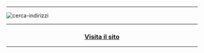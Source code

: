 <p align="center">
  <hr>
<!--   Per modificare: https://socialify.git.ci/LukeSavefrogs/cerca-indirizzi?description=1&descriptionEditable=Motore%20di%20ricerca%20per%20indirizzi%20e%20numeri%20di%20telefono%20pubblici&font=Rokkitt&issues=1&language=1&owner=1&pattern=Floating%20Cogs&stargazers=1&theme=Light   -->
  <img src="https://socialify.git.ci/LukeSavefrogs/cerca-indirizzi/image?description=1&descriptionEditable=Motore%20di%20ricerca%20per%20indirizzi%20e%20numeri%20di%20telefono%20pubblici&font=Rokkitt&issues=1&language=1&owner=1&pattern=Floating%20Cogs&stargazers=1&theme=Light" alt="cerca-indirizzi" />
  <hr>
  <h3 align="center">
    <strong><a href="https://cerca-indirizzi.netlify.app/" target="_blank">Visita il sito</a></strong>
  </h3>
  <hr>
</p>
